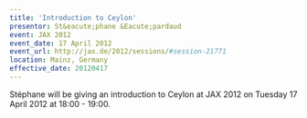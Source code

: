 ```yaml
---
title: 'Introduction to Ceylon'
presentor: St&eacute;phane &Eacute;pardaud
event: JAX 2012
event_date: 17 April 2012
event_url: http://jax.de/2012/sessions/#session-21771
location: Mainz, Germany
effective_date: 20120417
---
```

Stéphane will be giving an introduction to Ceylon at JAX 2012 on 
Tuesday 17 April 2012 at 18:00 - 19:00.